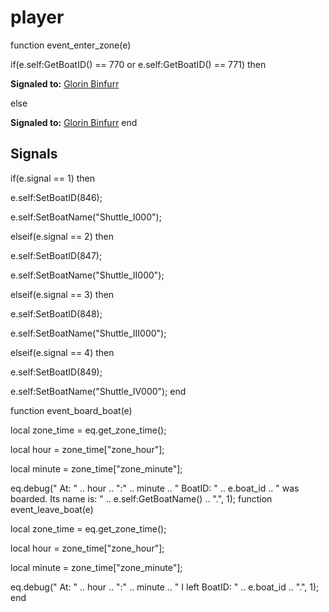 # player
function event_enter_zone(e)

if(e.self:GetBoatID() == 770 or e.self:GetBoatID() == 771) then


**Signaled to:**  [Glorin Binfurr](/npc/68054)

else


**Signaled to:**  [Glorin Binfurr](/npc/68054)
end



## Signals

if(e.signal == 1) then


e.self:SetBoatID(846);


e.self:SetBoatName("Shuttle_I000");

elseif(e.signal == 2) then


e.self:SetBoatID(847);


e.self:SetBoatName("Shuttle_II000");

elseif(e.signal == 3) then


e.self:SetBoatID(848);


e.self:SetBoatName("Shuttle_III000");

elseif(e.signal == 4) then


e.self:SetBoatID(849);


e.self:SetBoatName("Shuttle_IV000");
end

function event_board_boat(e)

local zone_time = eq.get_zone_time();

local hour = zone_time["zone_hour"];

local minute = zone_time["zone_minute"];

eq.debug(" At: " .. hour .. ":" .. minute .. " BoatID: " .. e.boat_id .. " was boarded. Its name is: " .. e.self:GetBoatName() .. ".", 1);
function event_leave_boat(e)

local zone_time = eq.get_zone_time();

local hour = zone_time["zone_hour"];

local minute = zone_time["zone_minute"];

eq.debug(" At: " .. hour .. ":" .. minute .. " I left BoatID: " .. e.boat_id .. ".", 1);
end